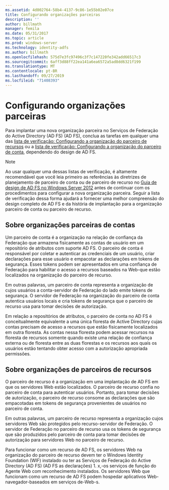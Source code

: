 ```yaml
---
ms.assetid: 4d002764-58b4-4137-9c86-1e55b02e07ce
title: Configurando organizações parceiras
description: ''
author: billmath
manager: femila
ms.date: 05/31/2017
ms.topic: article
ms.prod: windows-server
ms.technology: identity-adfs
ms.author: billmath
ms.openlocfilehash: 575d7e3fc97496c3f7c147220fe342add66517c3
ms.sourcegitcommit: 6aff3d88ff22ea141a6ea6572a5ad8dd6321f199
ms.translationtype: MT
ms.contentlocale: pt-BR
ms.lasthandoff: 09/27/2019
ms.locfileid: "71408393"
---
```

# <a name="configuring-partner-organizations"></a>Configurando organizações parceiras

Para implantar uma nova organização parceira no Serviços de Federação do Active Directory (AD FS) \(AD FS\), conclua as tarefas em qualquer uma das [lista de verificação: Configurando a organização do parceiro de recursos](Checklist--Configuring-the-Resource-Partner-Organization.md) ou a [lista de verificação: Configurando a organização do parceiro de conta](Checklist--Configuring-the-Account-Partner-Organization.md), dependendo do design de AD FS.  
  
> [!NOTE]  
> Ao usar qualquer uma dessas listas de verificação, é altamente recomendável que você leia primeiro as referências às diretrizes de planejamento de parceiro de conta ou de parceiro de recurso no [Guia de design de AD FS no Windows Server 2012](https://technet.microsoft.com/library/dd807036.aspx) antes de continuar com os procedimentos para configurar a nova organização parceira. Seguir a lista de verificação dessa forma ajudará a fornecer uma melhor compreensão do design completo de AD FS e da história de implantação para a organização parceiro de conta ou parceiro de recurso.  
  
## <a name="about-account-partner-organizations"></a>Sobre organizações parceiras de contas  
Um parceiro de conta é a organização na relação de confiança da Federação que armazena fisicamente as contas de usuário em um repositório de atributos com suporte AD FS. O parceiro de conta é responsável por coletar e autenticar as credenciais de um usuário, criar declarações para esse usuário e empacotar as declarações em tokens de segurança. Esses tokens podem ser apresentados em uma confiança de Federação para habilitar o acesso a recursos baseados na Web\-que estão localizados na organização do parceiro de recurso.  
  
Em outras palavras, um parceiro de conta representa a organização de cujos usuários a conta\-servidor de Federação do lado emite tokens de segurança. O servidor de Federação na organização do parceiro de conta autentica usuários locais e cria tokens de segurança que o parceiro de recurso usa para tomar decisões de autorização.  
  
Em relação a repositórios de atributos, o parceiro de conta no AD FS é conceitualmente equivalente a uma única floresta de Active Directory cujas contas precisam de acesso a recursos que estão fisicamente localizados em outra floresta. As contas nessa floresta podem acessar recursos na floresta de recursos somente quando existe uma relação de confiança externa ou de floresta entre as duas florestas e os recursos aos quais os usuários estão tentando obter acesso com a autorização apropriada permissões.  
  
## <a name="about-resource-partner-organizations"></a>Sobre organizações de parceiros de recursos  
O parceiro de recurso é a organização em uma implantação de AD FS em que os servidores Web estão localizados. O parceiro de recurso confia no parceiro de conta para autenticar usuários. Portanto, para tomar decisões de autorização, o parceiro de recurso consome as declarações que são empacotadas em tokens de segurança provenientes de usuários no parceiro de conta.  
  
Em outras palavras, um parceiro de recurso representa a organização cujos servidores Web são protegidos pelo recurso\-servidor de Federação. O servidor de Federação no parceiro de recurso usa os tokens de segurança que são produzidos pelo parceiro de conta para tomar decisões de autorização para servidores Web no parceiro de recurso.  
  
Para funcionar como um recurso de AD FS, os servidores Web na organização do parceiro de recurso devem ter o Windows Identity Foundation \(WIF\) instalado ou ter as Serviços de Federação do Active Directory (AD FS) \(AD FS as declarações\) 1. x,\-os serviços de função do Agente Web com reconhecimento instalados. Os servidores Web que funcionam como um recurso de AD FS podem hospedar aplicativos Web\-navegador\-baseados em serviços de\-Web\-s.  
